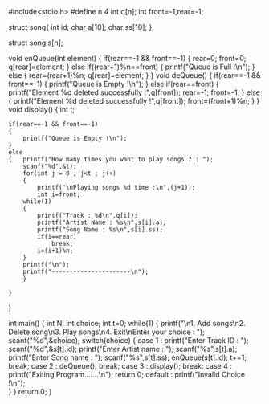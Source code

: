 #include<stdio.h>
#define n 4
int q[n];
int front=-1,rear=-1;

struct song{
	int id;
	char a[10];
	char ss[10];
};

struct song s[n];

void enQueue(int element)
{
	if(rear==-1 && front==-1)
	{
		rear=0;
		front=0;
		q[rear]=element;
	}
	else if((rear+1)%n==front)
	{
		printf("Queue is Full !\n");
	}
	else
	{
		rear=(rear+1)%n;
		q[rear]=element;
	}
}
void deQueue()
{
	if(rear==-1 && front==-1)
	{
		printf("Queue is Empty !\n");
	}
	else if(rear==front)
	{
		printf("Element %d deleted successfully !",q[front]);
		rear=-1;
		front=-1;
	}
	else
	{
		printf("Element %d deleted successfully !",q[front]);
		front=(front+1)%n;
	}
}
void display()
{
	int t;
	
	if(rear==-1 && front==-1)
	{
		printf("Queue is Empty !\n");
	}
	else 
	{	printf("How many times you want to play songs ? : ");
		scanf("%d",&t);
		for(int j = 0 ; j<t ; j++)
		{
			printf("\nPlaying songs %d time :\n",(j+1));
			int i=front;
		while(1)
		{
			printf("Track : %d\n",q[i]);
			printf("Artist Name : %s\n",s[i].a);
			printf("Song Name : %s\n",s[i].ss);
			if(i==rear)
				break;
			i=(i+1)%n;
		}
		printf("\n");
		printf("----------------------\n");
		}
		
	}
}

int main()
{
	int N;
	int choice;
	int t=0;
	while(1)
	{
		printf("\n1. Add songs\n2. Delete song\n3. Play songs\n4. Exit\nEnter your choice : ");
		scanf("%d",&choice);
		switch(choice)
		{
			case 1 : 	printf("Enter Track ID : ");
			      		scanf("%d",&s[t].id);
			      		printf("Enter Artist name : ");
			      		scanf("%s",s[t].a);
			      		printf("Enter Song name : ");
			      		scanf("%s",s[t].ss);
			      		enQueue(s[t].id);
			      		t+=1;
					break;
			case 2 : deQueue();
					break;
			case 3 : display();
					break;
			case 4 : printf("Exiting Program.......\n");
				       return 0;
			default : printf("Invalid Choice !\n");		
		}
	}
	return 0;
}
